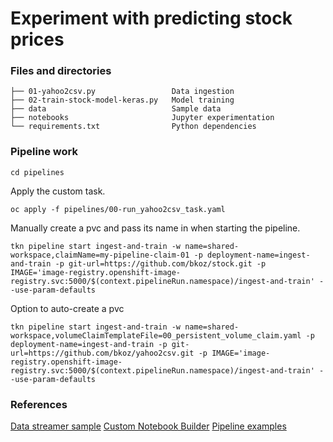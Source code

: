 # Experiment with predicting stock prices

### Files and directories
```
├── 01-yahoo2csv.py                 Data ingestion
├── 02-train-stock-model-keras.py   Model training
├── data                            Sample data
├── notebooks                       Jupyter experimentation
└── requirements.txt                Python dependencies
```

### Pipeline work
```
cd pipelines
```
Apply the custom task.
```
oc apply -f pipelines/00-run_yahoo2csv_task.yaml
```

Manually create a pvc and pass its name in when starting the pipeline.

```
tkn pipeline start ingest-and-train -w name=shared-workspace,claimName=my-pipeline-claim-01 -p deployment-name=ingest-and-train -p git-url=https://github.com/bkoz/stock.git -p IMAGE='image-registry.openshift-image-registry.svc:5000/$(context.pipelineRun.namespace)/ingest-and-train' --use-param-defaults
```

Option to auto-create a pvc
```
tkn pipeline start ingest-and-train -w name=shared-workspace,volumeClaimTemplateFile=00_persistent_volume_claim.yaml -p deployment-name=ingest-and-train -p git-url=https://github.com/bkoz/yahoo2csv.git -p IMAGE='image-registry.openshift-image-registry.svc:5000/$(context.pipelineRun.namespace)/ingest-and-train' --use-param-defaults
```

### References
[Data streamer sample](https://github.com/redhat-na-ssa/ml_data_streamer/blob/main/source-eip/src/test/resources/samples/MUFG-1.csv)
[Custom Notebook Builder](https://github.com/redhat-na-ssa/rhods-custom-notebook-example.git)
[Pipeline examples](https://github.com/rh-datascience-and-edge-practice/kubeflow-examples/blob/main/pipelines/11_iris_training_pipeline.py)
